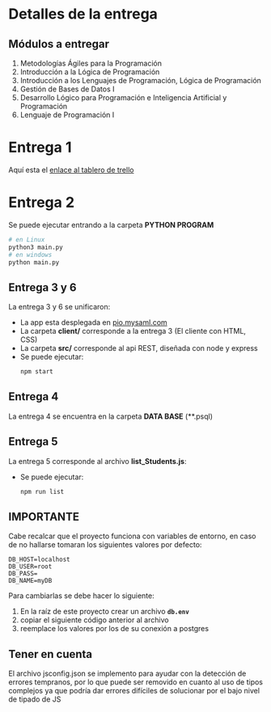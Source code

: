 # Detalles de la entrega

## Módulos a entregar
1) Metodologías Ágiles para la Programación
2) Introducción a la Lógica de Programación
3) Introducción a los Lenguajes de Programación, Lógica de Programación
4) Gestión de Bases de Datos I
5) Desarrollo Lógico para Programación e Inteligencia Artificial y Programación
6) Lenguaje de Programación I

# Entrega 1
Aquí esta el [enlace al tablero de trello](https://trello.com/invite/b/6748d45d382e462a9393cedd/ATTI40925108e09081cb620828a43d6889cc55D7983C/pio)

# Entrega 2
Se puede ejecutar entrando a la carpeta **PYTHON PROGRAM**
```bash
# en Linux
python3 main.py
# en windows
python main.py
```

## Entrega 3 y 6
La entrega 3 y 6 se unificaron:
- La app esta desplegada en [pio.mysaml.com](https://pio.mysaml.com)
- La carpeta **client/** corresponde a la entrega 3 (El cliente con HTML, CSS)
- La carpeta **src/** corresponde al api REST, diseñada con node y express
- Se puede ejecutar:
  ```bash
  npm start
  ``` 

## Entrega 4
La entrega 4 se encuentra en la carpeta **DATA BASE** (**.psql)

## Entrega 5
La entrega 5 corresponde al archivo **list_Students.js**:
- Se puede ejecutar:
  ```bash
  npm run list
  ```

## IMPORTANTE

Cabe recalcar que el proyecto funciona con variables de entorno,
en caso de no hallarse tomaran los siguientes valores por defecto:
```env
DB_HOST=localhost
DB_USER=root
DB_PASS=
DB_NAME=myDB
```

Para cambiarlas se debe hacer lo siguiente:
1) En la raíz de este proyecto crear un archivo **``db.env``**
2) copiar el siguiente código anterior al archivo
3) reemplace los valores por los de su conexión a postgres

## Tener en cuenta
El archivo jsconfig.json se implemento para ayudar con la detección de errores tempranos,
por lo que puede ser removido en cuanto al uso de tipos complejos ya que podría dar errores difíciles de solucionar por el bajo nivel de tipado de JS